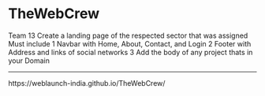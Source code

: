 # TheWebCrew
Team 13
Create a landing page of the respected sector that was assigned
Must include
1 Navbar with Home, About, Contact, and Login
2 Footer with Address and links of social networks
3 Add the body of any project thats in your Domain
<hr>
https://weblaunch-india.github.io/TheWebCrew/
